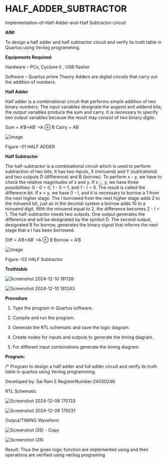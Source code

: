 # HALF_ADDER_SUBTRACTOR

Implementation-of-Half-Adder-and-Half Subtractor-circuit

**AIM:**

To design a half adder and half subtractor circuit and verify its truth table in Quartus using Verilog programming.

**Equipments Required:**

Hardware – PCs, Cyclone II , USB flasher 

Software – Quartus prime Theory Adders are digital circuits that carry out the addition of numbers.

**Half Adder**

Half adder is a combinational circuit that performs simple addition of two binary numbers. The input variables designate the augend and addend bits; the output variables produce the sum and carry. It is necessary to specify two output variables because the result may consist of two binary digits.

Sum = A’B+AB’ =A ⊕ B Carry = AB

![image](https://github.com/naavaneetha/HALF_ADDER_SUBTRACTOR/assets/154305477/bd4a0b2c-cdbc-4184-ab08-81578f121e1f)

Figure -01 HALF ADDER

**Half Subtractor**

The half-subtractor is a combinational circuit which is used to perform subtraction of two bits. It has two inputs, X (minuend) and Y (subtrahend) and two outputs D (difference) and B (borrow). To perform x - y, we have to check the relative magnitudes of x and y. If x ;;, y, we have three possibilities: 0 - 0 = 0, 1 - 0 = 1, and 1 - I = 0. The result is called the difference bit. If x < y, we have 0 - I, and it is necessary to borrow a 1 from the next higher stage. The I borrowed from the next higher stage adds 2 to the minuend bit, just as in the decimal system a borrow adds 10 to a minuend digit. With the minuend equal to 2, the difference becomes 2 - I = 1. The half-subtractor needs two outputs. One output generates the difference and will be designated by the symbol D. The second output, designated B for borrow, generates the binary signal that informs the next stage that a I has been borrowed. 

Diff = A’B+AB’ =A ⊕ B
Borrow = A’B

 ![image](https://github.com/naavaneetha/HALF_ADDER_SUBTRACTOR/assets/154305477/d76b099c-513f-4e7c-843a-e2fd028a531a)

Figure -02 HALF Subtractor

**Truthtable**

![Screenshot 2024-12-10 181126](https://github.com/user-attachments/assets/1288f68e-db4f-48b2-9aa8-3d06f6acbbfd)

![Screenshot 2024-12-10 181243](https://github.com/user-attachments/assets/b085ba37-e959-44ff-b779-87841048e32c)


**Procedure**

1.	Type the program in Quartus software.

2.	Compile and run the program.

3.	Generate the RTL schematic and save the logic diagram.

4.	Create nodes for inputs and outputs to generate the timing diagram.

5.	For different input combinations generate the timing diagram.


**Program:**

/* Program to design a half adder and full adder circuit and verify its truth table in quartus using Verilog programming.

Developed by: Sai Ram E RegisterNumber:24000246

RTL Schematic

![Screenshot 2024-12-08 170133](https://github.com/user-attachments/assets/dc0ac762-5b5d-4fe5-8bb9-944b82c05250)

![Screenshot 2024-12-08 175031](https://github.com/user-attachments/assets/11743529-cd78-4830-8eab-62d02a1d0aa7)

Output/TIMING Waveform

![Screenshot (26) - Copy](https://github.com/user-attachments/assets/5ff3f1db-558d-4852-b521-8d22f213c0ae)

![Screenshot (28)](https://github.com/user-attachments/assets/e70e09a1-44ba-4bc1-b3c1-732acfcb6a31)


Result: Thus the given logic function are implemented using and their operations are verified using verilog programing
